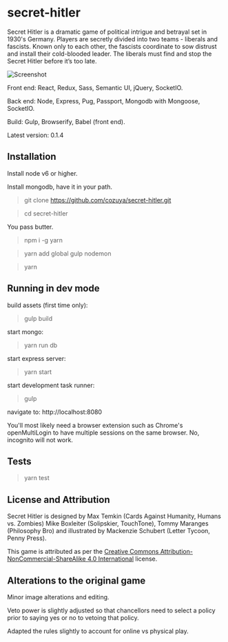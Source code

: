 secret-hitler
======================

Secret Hitler is a dramatic game of political intrigue and betrayal set in 1930's Germany. Players are secretly divided into two teams - liberals and fascists. Known only to each other, the fascists coordinate to sow distrust and install their cold-blooded leader. The liberals must find and stop the Secret Hitler before it’s too late.

![Screenshot](http://i.imgur.com/6M56f6I.jpg)

Front end: React, Redux, Sass, Semantic UI, jQuery, SocketIO.

Back end: Node, Express, Pug, Passport, Mongodb with Mongoose, SocketIO.

Build: Gulp, Browserify, Babel (front end).

Latest version: 0.1.4

## Installation ##

Install node v6 or higher.

Install mongodb, have it in your path.

> git clone https://github.com/cozuya/secret-hitler.git

> cd secret-hitler

You pass butter.

> npm i -g yarn

> yarn add global gulp nodemon

> yarn

## Running in dev mode ##

build assets (first time only):

> gulp build

start mongo:

> yarn run db

start express server:

> yarn start

start development task runner:

> gulp

navigate to: http://localhost:8080

You'll most likely need a browser extension such as Chrome's openMultiLogin to have multiple sessions on the same browser.  No, incognito will not work.

## Tests ##

> yarn test

## License and Attribution ##

Secret Hitler is designed by Max Temkin (Cards Against Humanity, Humans vs. Zombies) Mike Boxleiter (Solipskier, TouchTone), Tommy Maranges (Philosophy Bro) and illustrated by Mackenzie Schubert (Letter Tycoon, Penny Press).

This game is attributed as per the [Creative Commons Attribution-NonCommercial-ShareAlike 4.0 International](https://creativecommons.org/licenses/by-nc-sa/4.0/) license.

## Alterations to the original game ##

Minor image alterations and editing.

Veto power is slightly adjusted so that chancellors need to select a policy prior to saying yes or no to vetoing that policy.

Adapted the rules slightly to account for online vs physical play.